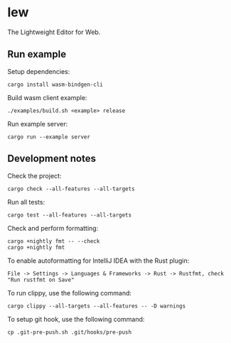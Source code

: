# lew

The Lightweight Editor for Web.

## Run example

Setup dependencies:

```shell script
cargo install wasm-bindgen-cli
```

Build wasm client example:

```shell script
./examples/build.sh <example> release
```

Run example server:

```shell script
cargo run --example server
```


## Development notes

Check the project:

```shell script
cargo check --all-features --all-targets
```

Run all tests:

```shell script
cargo test --all-features --all-targets
```

Check and perform formatting:

```shell script
cargo +nightly fmt -- --check
cargo +nightly fmt
```

To enable autoformatting for IntelliJ IDEA with the Rust plugin:

`File -> Settings -> Languages & Frameworks -> Rust -> Rustfmt, check "Run rustfmt on Save"`

To run clippy, use the following command:

```shell script
cargo clippy --all-targets --all-features -- -D warnings
```

To setup git hook, use the following command:

```shell script
cp .git-pre-push.sh .git/hooks/pre-push
```